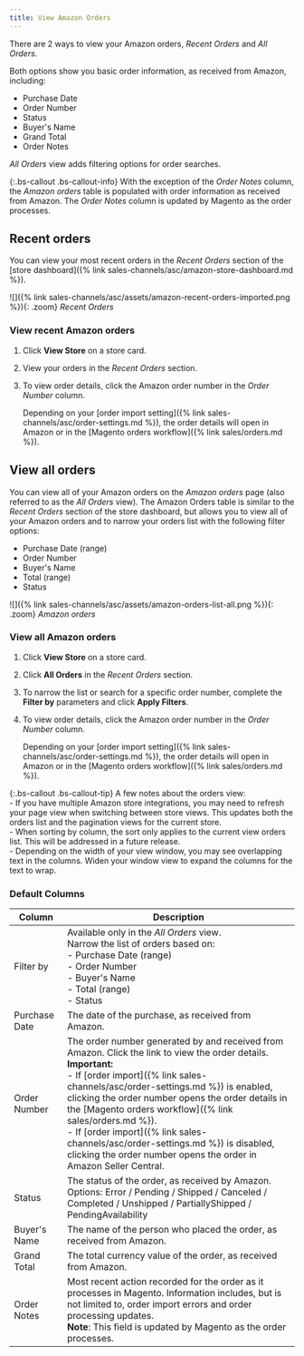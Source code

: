 ```yaml
---
title: View Amazon Orders
---
```



There are 2 ways to view your Amazon orders, _Recent Orders_ and _All Orders_.

Both options show you basic order information, as received from Amazon, including:

- Purchase Date
- Order Number
- Status
- Buyer's Name
- Grand Total
- Order Notes

_All Orders_ view adds filtering options for order searches.

{:.bs-callout .bs-callout-info}
With the exception of the _Order Notes_ column, the _Amazon orders_ table is populated with order information as received from Amazon. The _Order Notes_ column is updated by Magento as the order processes.

## Recent orders

You can view your most recent orders in the _Recent Orders_ section of the [store dashboard]({% link sales-channels/asc/amazon-store-dashboard.md %}).

![]({% link sales-channels/asc/assets/amazon-recent-orders-imported.png %}){: .zoom}
_Recent Orders_

### View recent Amazon orders

1. Click **View Store** on a store card.

1. View your orders in the _Recent Orders_ section.

1. To view order details, click the Amazon order number in the _Order Number_ column.

   Depending on your [order import setting]({% link sales-channels/asc/order-settings.md %}), the order details will open in Amazon or in the [Magento orders workflow]({% link sales/orders.md %}).

## View all orders

You can view all of your Amazon orders on the _Amazon orders_ page (also referred to as the _All Orders_ view). The Amazon Orders table is similar to the _Recent Orders_ section of the store dashboard, but allows you to view all of your Amazon orders and to narrow your orders list with the following filter options:

- Purchase Date (range)
- Order Number
- Buyer's Name
- Total (range)
- Status

![]({% link sales-channels/asc/assets/amazon-orders-list-all.png %}){: .zoom}
_Amazon orders_

### View all Amazon orders

1. Click **View Store** on a store card.

1. Click **All Orders** in the _Recent Orders_ section.

1. To narrow the list or search for a specific order number, complete the **Filter by** parameters and click **Apply Filters**.

1. To view order details, click the Amazon order number in the _Order Number_ column.

   Depending on your [order import setting]({% link sales-channels/asc/order-settings.md %}), the order details will open in Amazon or in the [Magento orders workflow]({% link sales/orders.md %}).

{:.bs-callout .bs-callout-tip}
A few notes about the orders view:<br/>- If you have multiple Amazon store integrations, you may need to refresh your page view when switching between store views. This updates both the orders list and the pagination views for the current store.<br/>- When sorting by column, the sort only applies to the current view orders list. This will be addressed in a future release.<br/>- Depending on the width of your view window, you may see overlapping text in the columns. Widen your window view to expand the columns for the text to wrap.

### Default Columns

|Column|Description|
|---|---|
|Filter by|Available only in the _All Orders_ view.<br/>Narrow the list of orders based on:<br/>- Purchase Date (range)<br/>- Order Number<br/>- Buyer's Name<br/>- Total (range)<br/>- Status|
|Purchase Date|The date of the purchase, as received from Amazon.|
|Order Number|The order number generated by and received from Amazon. Click the link to view the order details.<br/>**Important:**<br/>- If [order import]({% link sales-channels/asc/order-settings.md %}) is enabled, clicking the order number opens the order details in the [Magento orders workflow]({% link sales/orders.md %}).<br/>- If [order import]({% link sales-channels/asc/order-settings.md %}) is disabled, clicking the order number opens the order in Amazon Seller Central. |
|Status|The status of the order, as received by Amazon. Options: Error / Pending / Shipped / Canceled / Completed / Unshipped / PartiallyShipped / PendingAvailability|
|Buyer's Name|The name of the person who placed the order, as received from Amazon.|
|Grand Total|The total currency value of the order, as received from Amazon.|
|Order Notes|Most recent action recorded for the order as it processes in Magento. Information includes, but is not limited to, order import errors and order processing updates.<br/>**Note**: This field is updated by Magento as the order processes.|
